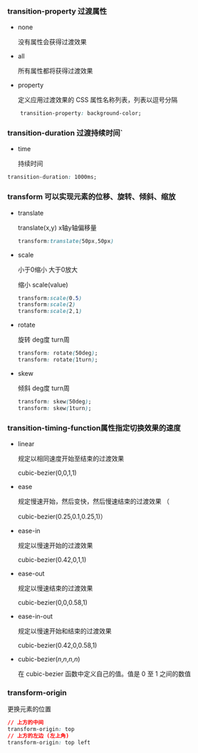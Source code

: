 ### transition-property 过渡属性

+ none

  没有属性会获得过渡效果

+ all

  所有属性都将获得过渡效果

+ property

  定义应用过渡效果的 CSS 属性名称列表，列表以逗号分隔

```css
    transition-property: background-color;
```

### transition-duration 过渡持续时间`

+ time

  持续时间

```css
transition-duration: 1000ms;
```

### transform 可以实现元素的位移、旋转、倾斜、缩放

+ translate

  translate(x,y) x轴y轴偏移量

  ```css
  transform:translate(50px,50px)
  ```

+ scale

  小于0缩小 大于0放大

  缩小 scale(value)

  ```css
  transform:scale(0.5) 
  transform:scale(2) 
  transform:scale(2,1) 
  ```

+ rotate

  旋转 deg度 turn周

  ```css
  transform: rotate(50deg);
  transform: rotate(1turn);
  ```

+ skew

  倾斜 deg度 turn周

  ```css
  transform: skew(50deg);
  transform: skew(1turn);
  ```

  

### transition-timing-function属性指定切换效果的速度

+ linear

  规定以相同速度开始至结束的过渡效果 

   cubic-bezier(0,0,1,1)

+ ease

  规定慢速开始，然后变快，然后慢速结束的过渡效果 （

  cubic-bezier(0.25,0.1,0.25,1)）

+ ease-in

  规定以慢速开始的过渡效果 

  cubic-bezier(0.42,0,1,1)

+ ease-out

  规定以慢速结束的过渡效果

  cubic-bezier(0,0,0.58,1)

+ ease-in-out

  规定以慢速开始和结束的过渡效果

  cubic-bezier(0.42,0,0.58,1)

+ cubic-bezier(*n*,*n*,*n*,*n*)

  在 cubic-bezier 函数中定义自己的值。值是 0 至 1 之间的数值

### transform-origin

更换元素的位置

```css
// 上方的中间
transform-origin: top
// 上方的左边 (左上角)
transform-origin: top left
```




